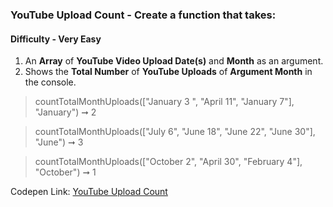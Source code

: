 ### YouTube Upload Count - Create a function that takes:

#### Difficulty - Very Easy

1. An **Array** of **YouTube Video Upload Date(s)** and **Month** as an argument. 
1. Shows the **Total Number** of **YouTube Uploads** of **Argument Month** in the console.

> countTotalMonthUploads(["January 3 ", "April 11", "January 7"], "January") ➞ 2 

> countTotalMonthUploads(["July 6", "June 18", "June 22", "June 30"], "June") ➞ 3

> countTotalMonthUploads(["October 2", "April 30", "February 4"], "October") ➞ 1 

Codepen Link: [YouTube Upload Count](https://codepen.io/javascriptstudent/pen/QWKmgJq)